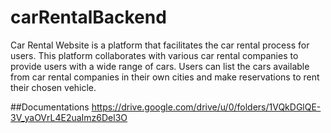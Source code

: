 ﻿# carRentalBackend
Car Rental Website is a platform that facilitates the car rental process for users. This platform 
collaborates with various car rental companies to provide users with a wide range of cars. Users can 
list the cars available from car rental companies in their own cities and make reservations to rent 
their chosen vehicle.

##Documentations
https://drive.google.com/drive/u/0/folders/1VQkDGlQE-3V_yaOVrL4E2uaImz6Del3O
